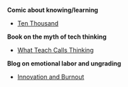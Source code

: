 **Comic about knowing/learning**
- [Ten Thousand](https://xkcd.com/1053/)
  
**Book on the myth of tech thinking**
- [What Teach Calls Thinking](https://www.adriandaub.com/books/what-tech-calls)
  
**Blog on emotional labor and ungrading**
- [Innovation and Burnout](https://gclibrary.commons.gc.cuny.edu/2019/03/05/innovation-and-burnout-perspectives-on-open-pedagogy-from-an-adjunct/)


